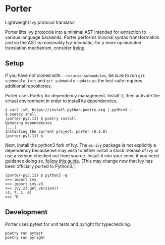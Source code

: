 # Porter

Lightweight Ivy protocol translator

Porter lifts Ivy protocols into a minimal AST intended for extraction to
various language backends. Porter performs minimal syntax transformation and so
the AST is reasonably Ivy-idiomatic; for a more opinionated translation
mechanism, consider [Irving](https://github.com/dijkstracula/irving).

## Setup

If you have not cloned with `--recurse-submodules`, be sure to run `git
submodule init` and `git submodule update` as the test suite requires
additional repositories.

Porter uses Poetry for dependency management. Install it, then activate the
virtual environment in order to install its dependencies.

```
$ curl -sSL https://install.python-poetry.org | python3 -
$ poetry shell
(porter-py3.11) $ poetry install
Updating dependencies
[...]
Installing the current project: porter (0.1.0)
(porter-py3.11) $
```

Next, Install the python3 fork of Ivy. The `ms-ivy` package is not explicitly a
dependency because we may wish to either install a stock release of Ivy or use
a version checked out from source. Install it into your venv; if you need
guidance doing so, [follow this
guide](https://www.cs.utexas.edu/~ntaylor/blog/ivy-venv-python3/). (This may
change now that Ivy has been officially ported to Python3.)

```
(porter-py3.11) $ python3 -q
>>> import ivy
>>> import ivy.z3
>>> ivy.z3.get_version()
(4, 7, 1, 0)
>>> ^D
```

## Development

Porter uses pytest for unit tests and pyright for typechecking.

```commandline
poetry run pytest
poetry run pyright
```
